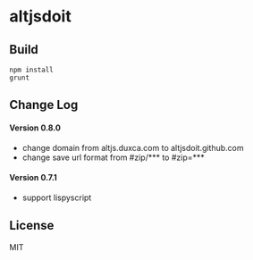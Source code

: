 altjsdoit
===========

Build
---------------

```
npm install
grunt
```


Change Log
---------------
#### Version 0.8.0

* change domain from altjs.duxca.com to altjsdoit.github.com
* change save url format from #zip/*** to #zip=***

#### Version 0.7.1

* support lispyscript

License
---------------
MIT
